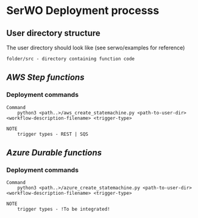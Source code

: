 # SerWO Deployment processs

## **User directory structure**
The user directory should look like (see serwo/examples for reference)
```
folder/src - directory containing function code

```


## *AWS Step functions*


### **Deployment commands**

```
Command
    python3 <path..>/aws_create_statemachine.py <path-to-user-dir> <workflow-description-filename> <trigger-type>

NOTE
    trigger types - REST | SQS
```

## *Azure Durable functions*
### **Deployment commands**

```
Command
    python3 <path..>/azure_create_statemachine.py <path-to-user-dir> <workflow-description-filename> <trigger-type>

NOTE
    trigger types - !To be integrated!
```
